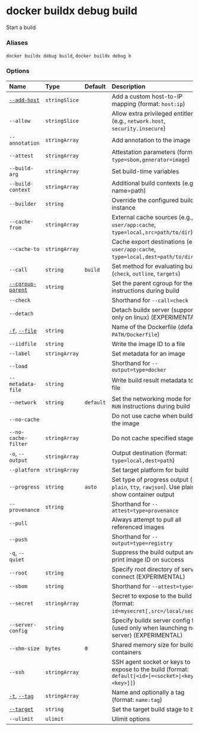 # docker buildx debug build

<!---MARKER_GEN_START-->
Start a build

### Aliases

`docker buildx debug build`, `docker buildx debug b`

### Options

| Name                                                                                                                                               | Type          | Default   | Description                                                                                         |
|:---------------------------------------------------------------------------------------------------------------------------------------------------|:--------------|:----------|:----------------------------------------------------------------------------------------------------|
| [`--add-host`](https://docs.docker.com/reference/cli/docker/image/build/#add-host)                                                                 | `stringSlice` |           | Add a custom host-to-IP mapping (format: `host:ip`)                                                 |
| `--allow`                                                                                                                                          | `stringSlice` |           | Allow extra privileged entitlement (e.g., `network.host`, `security.insecure`)                      |
| `--annotation`                                                                                                                                     | `stringArray` |           | Add annotation to the image                                                                         |
| `--attest`                                                                                                                                         | `stringArray` |           | Attestation parameters (format: `type=sbom,generator=image`)                                        |
| `--build-arg`                                                                                                                                      | `stringArray` |           | Set build-time variables                                                                            |
| `--build-context`                                                                                                                                  | `stringArray` |           | Additional build contexts (e.g., name=path)                                                         |
| `--builder`                                                                                                                                        | `string`      |           | Override the configured builder instance                                                            |
| `--cache-from`                                                                                                                                     | `stringArray` |           | External cache sources (e.g., `user/app:cache`, `type=local,src=path/to/dir`)                       |
| `--cache-to`                                                                                                                                       | `stringArray` |           | Cache export destinations (e.g., `user/app:cache`, `type=local,dest=path/to/dir`)                   |
| `--call`                                                                                                                                           | `string`      | `build`   | Set method for evaluating build (`check`, `outline`, `targets`)                                     |
| [`--cgroup-parent`](https://docs.docker.com/reference/cli/docker/image/build/#cgroup-parent)                                                       | `string`      |           | Set the parent cgroup for the `RUN` instructions during build                                       |
| `--check`                                                                                                                                          |               |           | Shorthand for `--call=check`                                                                        |
| `--detach`                                                                                                                                         |               |           | Detach buildx server (supported only on linux) (EXPERIMENTAL)                                       |
| [`-f`](https://docs.docker.com/reference/cli/docker/image/build/#file), [`--file`](https://docs.docker.com/reference/cli/docker/image/build/#file) | `string`      |           | Name of the Dockerfile (default: `PATH/Dockerfile`)                                                 |
| `--iidfile`                                                                                                                                        | `string`      |           | Write the image ID to a file                                                                        |
| `--label`                                                                                                                                          | `stringArray` |           | Set metadata for an image                                                                           |
| `--load`                                                                                                                                           |               |           | Shorthand for `--output=type=docker`                                                                |
| `--metadata-file`                                                                                                                                  | `string`      |           | Write build result metadata to a file                                                               |
| `--network`                                                                                                                                        | `string`      | `default` | Set the networking mode for the `RUN` instructions during build                                     |
| `--no-cache`                                                                                                                                       |               |           | Do not use cache when building the image                                                            |
| `--no-cache-filter`                                                                                                                                | `stringArray` |           | Do not cache specified stages                                                                       |
| `-o`, `--output`                                                                                                                                   | `stringArray` |           | Output destination (format: `type=local,dest=path`)                                                 |
| `--platform`                                                                                                                                       | `stringArray` |           | Set target platform for build                                                                       |
| `--progress`                                                                                                                                       | `string`      | `auto`    | Set type of progress output (`auto`, `plain`, `tty`, `rawjson`). Use plain to show container output |
| `--provenance`                                                                                                                                     | `string`      |           | Shorthand for `--attest=type=provenance`                                                            |
| `--pull`                                                                                                                                           |               |           | Always attempt to pull all referenced images                                                        |
| `--push`                                                                                                                                           |               |           | Shorthand for `--output=type=registry`                                                              |
| `-q`, `--quiet`                                                                                                                                    |               |           | Suppress the build output and print image ID on success                                             |
| `--root`                                                                                                                                           | `string`      |           | Specify root directory of server to connect (EXPERIMENTAL)                                          |
| `--sbom`                                                                                                                                           | `string`      |           | Shorthand for `--attest=type=sbom`                                                                  |
| `--secret`                                                                                                                                         | `stringArray` |           | Secret to expose to the build (format: `id=mysecret[,src=/local/secret]`)                           |
| `--server-config`                                                                                                                                  | `string`      |           | Specify buildx server config file (used only when launching new server) (EXPERIMENTAL)              |
| `--shm-size`                                                                                                                                       | `bytes`       | `0`       | Shared memory size for build containers                                                             |
| `--ssh`                                                                                                                                            | `stringArray` |           | SSH agent socket or keys to expose to the build (format: `default\|<id>[=<socket>\|<key>[,<key>]]`) |
| [`-t`](https://docs.docker.com/reference/cli/docker/image/build/#tag), [`--tag`](https://docs.docker.com/reference/cli/docker/image/build/#tag)    | `stringArray` |           | Name and optionally a tag (format: `name:tag`)                                                      |
| [`--target`](https://docs.docker.com/reference/cli/docker/image/build/#target)                                                                     | `string`      |           | Set the target build stage to build                                                                 |
| `--ulimit`                                                                                                                                         | `ulimit`      |           | Ulimit options                                                                                      |


<!---MARKER_GEN_END-->

